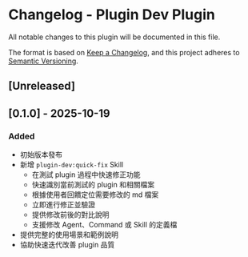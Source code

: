 # Changelog - Plugin Dev Plugin

All notable changes to this plugin will be documented in this file.

The format is based on [Keep a Changelog](https://keepachangelog.com/),
and this project adheres to [Semantic Versioning](https://semver.org/).

## [Unreleased]

## [0.1.0] - 2025-10-19

### Added

- 初始版本發布
- 新增 `plugin-dev:quick-fix` Skill
  - 在測試 plugin 過程中快速修正功能
  - 快速識別當前測試的 plugin 和相關檔案
  - 根據使用者回饋定位需要修改的 md 檔案
  - 立即進行修正並驗證
  - 提供修改前後的對比說明
  - 支援修改 Agent、Command 或 Skill 的定義檔
- 提供完整的使用場景和範例說明
- 協助快速迭代改善 plugin 品質
